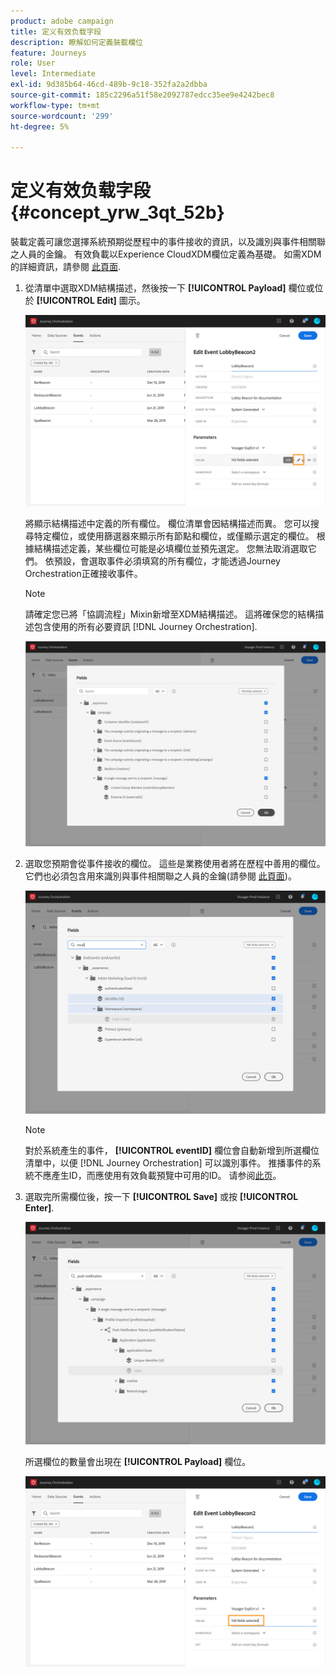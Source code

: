 ```yaml
---
product: adobe campaign
title: 定义有效负载字段
description: 瞭解如何定義裝載欄位
feature: Journeys
role: User
level: Intermediate
exl-id: 9d385b64-46cd-489b-9c18-352fa2a2dbba
source-git-commit: 185c2296a51f58e2092787edcc35ee9e4242bec8
workflow-type: tm+mt
source-wordcount: '299'
ht-degree: 5%

---
```


# 定义有效负载字段 {#concept_yrw_3qt_52b}

裝載定義可讓您選擇系統預期從歷程中的事件接收的資訊，以及識別與事件相關聯之人員的金鑰。 有效負載以Experience CloudXDM欄位定義為基礎。 如需XDM的詳細資訊，請參閱 [此頁面](https://experienceleague.adobe.com/docs/experience-platform/xdm/home.html?lang=zh-Hans).

1. 從清單中選取XDM結構描述，然後按一下 **[!UICONTROL Payload]** 欄位或位於 **[!UICONTROL Edit]** 圖示。

   ![](../assets/journey8.png)

   將顯示結構描述中定義的所有欄位。 欄位清單會因結構描述而異。 您可以搜尋特定欄位，或使用篩選器來顯示所有節點和欄位，或僅顯示選定的欄位。 根據結構描述定義，某些欄位可能是必填欄位並預先選定。 您無法取消選取它們。 依預設，會選取事件必須填寫的所有欄位，才能透過Journey Orchestration正確接收事件。

   >[!NOTE]
   >
   >請確定您已將「協調流程」Mixin新增至XDM結構描述。 這將確保您的結構描述包含使用的所有必要資訊 [!DNL Journey Orchestration].

   ![](../assets/journey9.png)

1. 選取您預期會從事件接收的欄位。 這些是業務使用者將在歷程中善用的欄位。 它們也必須包含用來識別與事件相關聯之人員的金鑰(請參閱 [此頁面](../event/defining-the-event-key.md))。

   ![](../assets/journey10.png)

   >[!NOTE]
   >
   >對於系統產生的事件， **[!UICONTROL eventID]** 欄位會自動新增到所選欄位清單中，以便 [!DNL Journey Orchestration] 可以識別事件。 推播事件的系統不應產生ID，而應使用有效負載預覽中可用的ID。 请参阅[此页](../event/previewing-the-payload.md)。

1. 選取完所需欄位後，按一下 **[!UICONTROL Save]** 或按 **[!UICONTROL Enter]**.

   ![](../assets/journey11.png)

   所選欄位的數量會出現在 **[!UICONTROL Payload]** 欄位。

   ![](../assets/journey12.png)
